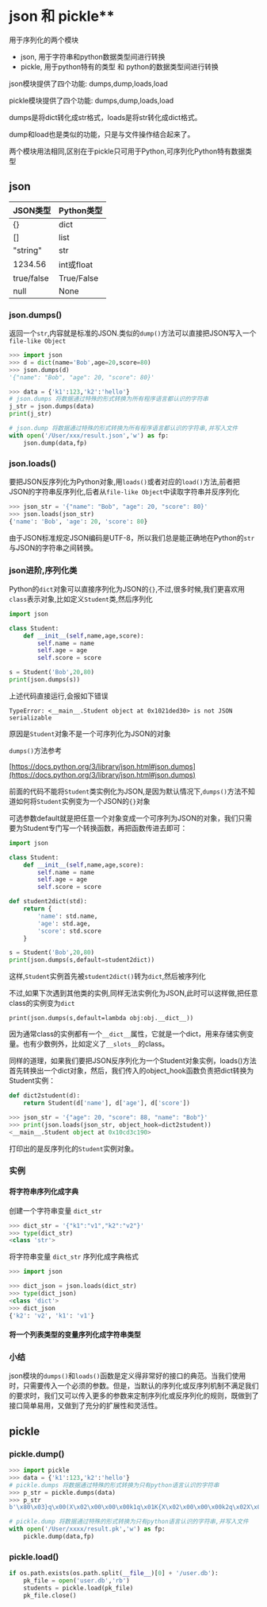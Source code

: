 
# json 和 pickle**

用于序列化的两个模块

* json, 用于字符串和python数据类型间进行转换
* pickle, 用于python特有的类型 和 python的数据类型间进行转换

json模块提供了四个功能: dumps,dump,loads,load

pickle模块提供了四个功能: dumps,dump,loads,load

dumps是将dict转化成str格式，loads是将str转化成dict格式。

dump和load也是类似的功能，只是与文件操作结合起来了。

两个模块用法相同,区别在于pickle只可用于Python,可序列化Python特有数据类型

## json

JSON类型 | Python类型
-------|---------
{} | dict
[] | list
"string" | str
1234.56 | int或float
true/false | True/False
null | None

### json.dumps()

返回一个`str`,内容就是标准的JSON.类似的`dump()`方法可以直接把JSON写入一个`file-like Object`

```python
>>> import json
>>> d = dict(name='Bob',age=20,score=80)
>>> json.dumps(d)
'{"name": "Bob", "age": 20, "score": 80}'

>>> data = {'k1':123,'k2':'hello'}
# json.dumps 将数据通过特殊的形式转换为所有程序语言都认识的字符串
j_str = json.dumps(data)
print(j_str)

# json.dump 将数据通过特殊的形式转换为所有程序语言都认识的字符串,并写入文件
with open('/User/xxx/result.json','w') as fp:
    json.dump(data,fp)
```

### json.loads()

要把JSON反序列化为Python对象,用`loads()`或者对应的`load()`方法,前者把JSON的字符串反序列化,后者从`file-like Object`中读取字符串并反序列化

```python
>>> json_str = '{"name": "Bob", "age": 20, "score": 80}'
>>> json.loads(json_str)
{'name': 'Bob', 'age': 20, 'score': 80}
```

由于JSON标准规定JSON编码是UTF-8，所以我们总是能正确地在Python的`str`与JSON的字符串之间转换。

### json进阶,序列化类

Python的`dict`对象可以直接序列化为JSON的`{}`,不过,很多时候,我们更喜欢用`class`表示对象,比如定义`Student`类,然后序列化

```python
import json

class Student:
    def __init__(self,name,age,score):
        self.name = name
        self.age = age
        self.score = score

s = Student('Bob',20,80)
print(json.dumps(s))
```

上述代码直接运行,会报如下错误

    TypeError: <__main__.Student object at 0x1021ded30> is not JSON serializable

原因是`Student`对象不是一个可序列化为JSON的对象

`dumps()`方法参考

[https://docs.python.org/3/library/json.html#json.dumps](https://docs.python.org/3/library/json.html#json.dumps)

前面的代码不能将`Student`类实例化为JSON,是因为默认情况下,`dumps()`方法不知道如何将`Student`实例变为一个JSON的`{}`对象

可选参数default就是把任意一个对象变成一个可序列为JSON的对象，我们只需要为Student专门写一个转换函数，再把函数传进去即可：

```python
import json

class Student:
    def __init__(self,name,age,score):
        self.name = name
        self.age = age
        self.score = score

def student2dict(std):
    return {
        'name': std.name,
        'age': std.age,
        'score': std.score
    }

s = Student('Bob',20,80)
print(json.dumps(s,default=student2dict))
```

这样,`Student`实例首先被`student2dict()`转为`dict`,然后被序列化

不过,如果下次遇到其他类的实例,同样无法实例化为JSON,此时可以这样做,把任意class的实例变为`dict`

    print(json.dumps(s,default=lambda obj:obj.__dict__))

因为通常class的实例都有一个`__dict__`属性，它就是一个dict，用来存储实例变量。也有少数例外，比如定义了`__slots__`的class。

同样的道理，如果我们要把JSON反序列化为一个Student对象实例，loads()方法首先转换出一个dict对象，然后，我们传入的object_hook函数负责把dict转换为Student实例：

```python
def dict2student(d):
    return Student(d['name'], d['age'], d['score'])
```

```python
>>> json_str = '{"age": 20, "score": 88, "name": "Bob"}'
>>> print(json.loads(json_str, object_hook=dict2student))
<__main__.Student object at 0x10cd3c190>
```

打印出的是反序列化的`Student`实例对象。

### 实例

#### 将字符串序列化成字典

创建一个字符串变量  `dict_str`

```Python
>>> dict_str = '{"k1":"v1","k2":"v2"}'
>>> type(dict_str)
<class 'str'>
```

将字符串变量 `dict_str` 序列化成字典格式

```Python
>>> import json

>>> dict_json = json.loads(dict_str)
>>> type(dict_json)
<class 'dict'>
>>> dict_json
{'k2': 'v2', 'k1': 'v1'}
```

#### 将一个列表类型的变量序列化成字符串类型

### 小结

json模块的`dumps()`和`loads()`函数是定义得非常好的接口的典范。当我们使用时，只需要传入一个必须的参数。但是，当默认的序列化或反序列机制不满足我们的要求时，我们又可以传入更多的参数来定制序列化或反序列化的规则，既做到了接口简单易用，又做到了充分的扩展性和灵活性。

## pickle

### pickle.dump()

```python
>>> import pickle
>>> data = {'k1':123,'k2':'hello'}
# pickle.dumps 将数据通过特殊的形式转换为只有python语言认识的字符串
>>> p_str = pickle.dumps(data)
>>> p_str
b'\x80\x03}q\x00(X\x02\x00\x00\x00k1q\x01K{X\x02\x00\x00\x00k2q\x02X\x05\x00\x00\x00helloq\x03u.'

# pickle.dump 将数据通过特殊的形式转换为只有python语言认识的字符串,并写入文件
with open('/User/xxxx/result.pk','w') as fp:
    pickle.dump(data,fp)
```

### pickle.load()

```python
if os.path.exists(os.path.split(__file__)[0] + '/user.db'):
    pk_file = open('user.db','rb')
    students = pickle.load(pk_file)
    pk_file.close()
```